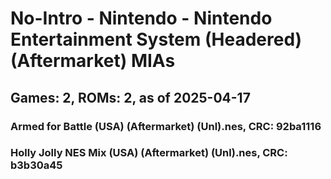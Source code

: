 # No-Intro - Nintendo - Nintendo Entertainment System (Headered) (Aftermarket) MIAs
## Games: 2, ROMs: 2, as of 2025-04-17

### Armed for Battle (USA) (Aftermarket) (Unl).nes, CRC: 92ba1116
### Holly Jolly NES Mix (USA) (Aftermarket) (Unl).nes, CRC: b3b30a45

